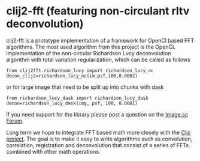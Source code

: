 # clij2-fft (featuring non-circulant rltv deconvolution)

clij2-fft is a prototype implementation of a framework for OpenCl based FFT algorithms.  The most used algorithm from this project is the OpenCL implementation of the non-circular Richardson Lucy deconvolution algorithm with total variation regularization, which can be called as follows

```
from clij2fft.richardson_lucy import richardson_lucy_nc
decon_clij2=richardson_lucy_nc(im,psf,100,0.0002)
```

or for large image that need to be split up into chunks with dask

```
from richardson_lucy_dask import richardson_lucy_dask
decon=richardson_lucy_dask(img, psf, 100, 0.0001)
```

If you need support for the library please post a question on the [Image.sc Forum](https://forum.image.sc/).

Long term we hope to integrate FFT based math more closely with the [Clic project](https://github.com/clEsperanto/CLIc_prototype).  The goal is to make it easy to write algorithms such as convolution, correlation, registration and deconvolution that consist of a series of FFTs combined with other math operations. 
